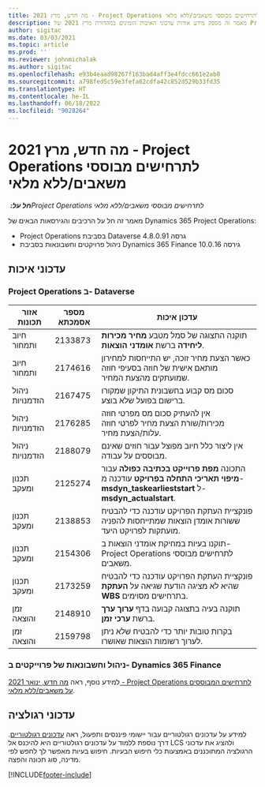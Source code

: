 ```yaml
---
title: מה חדש, מרץ 2021 - Project Operations לתרחישים מבוססי משאבים/ללא מלאי
description: מאמר זה מספק מידע אודות עדכוני האיכות הזמינים במהדורת מרץ 2021 של Project Operations עבור תרחישים מבוססי-משאב/לא במלאי.
author: sigitac
ms.date: 03/03/2021
ms.topic: article
ms.prod: ''
ms.reviewer: johnmichalak
ms.author: sigitac
ms.openlocfilehash: e93b4eaad98267f163bad4aff3e4fdcc661e2ab0
ms.sourcegitcommit: a798fed5c59e3fefa62cdfa42c852d529b33fd35
ms.translationtype: HT
ms.contentlocale: he-IL
ms.lasthandoff: 06/18/2022
ms.locfileid: "9028264"
---
```

# <a name="whats-new-march-2021---project-operations-for-resourcenon-stocked-based-scenarios"></a>מה חדש, מרץ 2021 - Project Operations לתרחישים מבוססי משאבים/ללא מלאי

_**חל על:** ‏Project Operations לתרחישים מבוססי משאבים/ללא מלאי_

מאמר זה חל על הרכיבים והגירסאות הבאים של Dynamics 365 Project Operations:

- Project Operations בסביבת Dataverse גרסה 4.8.0.91 
- ניהול פרויקטים וחשבונאות בסביבת Dynamics 365 Finance גירסה 10.0.16 

## <a name="quality-updates"></a>עדכוני איכות

### <a name="project-operations-on-dataverse"></a>Project Operations ב- Dataverse


| **אזור תכונות** | **מספר אסמכתא** | **עדכון איכות** |
| --- | --- | --- |
| חיוב ותמחור | 2133873 | תוקנה התצוגה של סמל מטבע **מחיר מכירות ליחידה** ברשת **אומדני הוצאות**. |
| חיוב ותמחור | 2174616 | כאשר הצעת מחיר זוכה, יש התייחסות למחירון מותאם אישית של חוזה בסעיפי חוזה שמועתקים מהצעת המחיר. |
| ניהול הזדמנויות | 2167475 | סכום מס קבוע בחשבונית התיקון שמקורו ברישום בפועל שלא בוצע. |
| ניהול הזדמנויות | 2176285 | אין להעתיק סכום מס מפרטי חוזה מכירות/שורת הצעת מחיר לפרטי חוזה עלות/הצעת מחיר. |
| ניהול הזדמנויות | 2188079 | אין ליצור כלל חיוב מפוצל עבור חוזים שאינם מבוססים על עבודה. |
| ‏‫תכנון ומעקב | 2125274 | התכונה **מפת פרוייקט בכתיבה כפולה** עבור **מיפוי תאריכי התחלה בפרויקט** עודכנה מ- **msdyn\_taskearlieststart‎** ל- **msdyn\_actualstart‎**. |
| ‏‫תכנון ומעקב | 2138853 | פונקציית העתקת הפרויקט עודכנה כדי להבטיח ששורות אומדן הוצאות שמתייחסות להפניה מועתקות לפרויקט היעד. |
| ‏‫תכנון ומעקב | 2154306 | תוקנו בעיות במחיקת אומדני הוצאות ב- Project Operations לתרחישים מבוססי משאבים. |
| ‏‫תכנון ומעקב | 2173259 | פונקציית העתקת הפרויקט עודכנה כדי להבטיח שהיא לא מציגה הודעת שגיאה על **העתקת WBS** בתרחישים מסוימים. |
| זמן והוצאה | 2148910 | תוקנה בעיה בתצוגה קבועה בדף **ערוך ערך** ברשת **ערכי זמן**. |
| זמן והוצאה | 2159798 | בקרות טובות יותר כדי להבטיח שלא ניתן לערוך רשומות הוצאות שאושרו. |

### <a name="project-management-and-accounting-on-dynamics-365-finance"></a>ניהול וחשבונאות של פרוייקטים ב- Dynamics 365 Finance

למידע נוסף, ראה [מה חדש, ינואר 2021 - Project Operations לתרחישים המבוססים על משאבים/ללא מלאי](whats-new-jan-2021-resource-based.md).

## <a name="regulatory-updates"></a>עדכוני רגולציה

למידע על עדכונים רגולטוריים עבור יישומי פיננסים ותפעול, ראה [עדכונים רגולטוריים](/dynamics365/finance/localizations/regulatory-updates). דרך נוספת ללמוד על עדכונים רגולטוריים היא להיכנס אל LCS ולהציג את עדכוני הרגולציה המתוכננים באמצעות כלי חיפוש הבעיות. חיפוש בעיות מאפשר לך לחפש לפי מדינה, סוג תכונה והפצה.


[!INCLUDE[footer-include](../includes/footer-banner.md)]